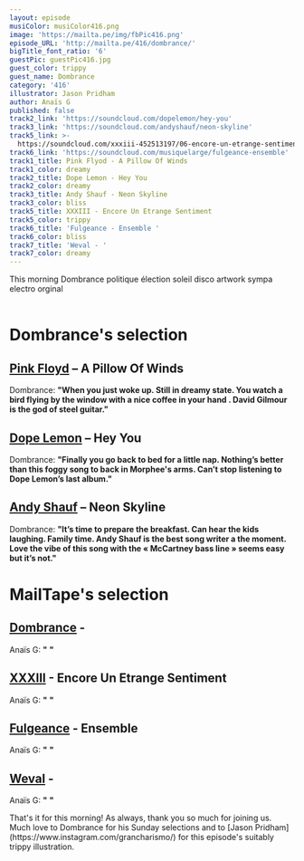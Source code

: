 ```yaml
---
layout: episode
musiColor: musiColor416.png
image: 'https://mailta.pe/img/fbPic416.png'
episode_URL: 'http://mailta.pe/416/dombrance/'
bigTitle_font_ratio: '6'
guestPic: guestPic416.jpg
guest_color: trippy
guest_name: Dombrance
category: '416'
illustrator: Jason Pridham
author: Anaïs G
published: false
track2_link: 'https://soundcloud.com/dopelemon/hey-you'
track3_link: 'https://soundcloud.com/andyshauf/neon-skyline'
track5_link: >-
  https://soundcloud.com/xxxiii-452513197/06-encore-un-etrange-sentiment?in=xxxiii-452513197/sets/lodeur-de-lorage
track6_link: 'https://soundcloud.com/musiquelarge/fulgeance-ensemble'
track1_title: Pink Flyod - A Pillow Of Winds
track1_color: dreamy
track2_title: Dope Lemon - Hey You
track2_color: dreamy
track3_title: Andy Shauf - Neon Skyline
track3_color: bliss
track5_title: XXXIII - Encore Un Etrange Sentiment
track5_color: trippy
track6_title: 'Fulgeance - Ensemble '
track6_color: bliss
track7_title: 'Weval - '
track7_color: dreamy
---
```

</p>This morning  Dombrance politique élection soleil disco artwork sympa electro orginal 
<br><br>

</p>


# Dombrance's selection

## [Pink Floyd](https://www.pinkfloyd.com/home.php) – A Pillow Of Winds
Dombrance: **"**When you just woke up. Still in dreamy state. You watch a bird flying by the window with a nice coffee in your hand . David Gilmour is the god of steel guitar.**"**

## [Dope Lemon](https://www.dopelemon.com/) – Hey You
Dombrance: **"**Finally you go back to bed for a little nap. Nothing’s better than this foggy song to back in Morphee's arms. Can’t stop listening to Dope Lemon’s last album.**"**

## [Andy Shauf](https://andyshauf.com/)  –   Neon Skyline
Dombrance: **"**It’s time to prepare the breakfast. Can hear the kids laughing. Family time.
Andy Shauf is the best song writer a the moment. Love the vibe of this song with the « McCartney bass line »  seems easy but it’s not.**"**


# MailTape's selection

## [Dombrance](https://www.facebook.com/Dombrance) - 
Anaïs G: **"** **"**

## [XXXIII](https://musiquelarge.bandcamp.com/album/lodeur-de-lorage) - Encore Un Etrange Sentiment
Anaïs G: **"** **"**

## [Fulgeance](https://soundcloud.com/fulgeance) - Ensemble 
Anaïs G: **"** **"**

## [Weval](https://weval.net/#/) - 
Anaïs G: **"** **"**


<p id="outroduction">That's it for this morning! As always, thank you so much for joining us. Much love to Dombrance  for his Sunday selections and to [Jason Pridham](https://www.instagram.com/grancharismo/) for this episode's suitably trippy illustration.</p>
